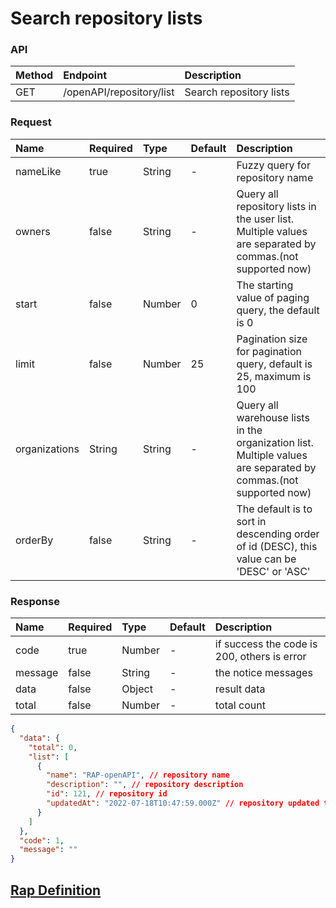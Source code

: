 <!--
 * @Author: xia xian
 * @Date: 2022-06-06 17:26:30
 * @LastEditors: xia xian
 * @LastEditTime: 2022-11-23 17:09:53
 * @Description:
-->
# Search repository lists

### API

| Method | Endpoint                       | Description            |
| :----- | :----------------------------- | :--------------------- |
| GET   | /openAPI/repository/list | Search repository lists |


### Request

| Name | Required | Type | Default | Description |
| :-- | :-- | :-- | :-- | :-- |
| nameLike | true | String | - | Fuzzy query for repository name |
| owners | false | String | - | Query all repository lists in the user list. Multiple values are separated by commas.(not supported now) |
| start | false | Number | 0 | The starting value of paging query, the default is 0 |
| limit | false | Number | 25 | Pagination size for pagination query, default is 25, maximum is 100 |
| organizations | String | String | - | Query all warehouse lists in the organization list. Multiple values are separated by commas.(not supported now) |
| orderBy | false | String | - | The default is to sort in descending order of id (DESC), this value can be 'DESC' or 'ASC' |

### Response

| Name    | Required | Type   | Default | Description                                 |
| :------ | :------- | :----- | :------ | :------------------------------------------ |
| code    | true     | Number |    -    | if success the code is 200, others is error |
| message | false    | String |    -    | the notice messages                         |
| data    | false    | Object   |    -     | result data                                 |
| total    | false    | Number   |    -     | total count                                 |

``` json
{
  "data": {
    "total": 0,
    "list": [
      {
        "name": "RAP-openAPI", // repository name
        "description": "", // repository description
        "id": 121, // repository id
        "updatedAt": "2022-07-18T10:47:59.000Z" // repository updated time
      }
    ]
  },
  "code": 1,
  "message": ""
}
```

## [Rap Definition](/repository/editor?id=317&itf=12575)